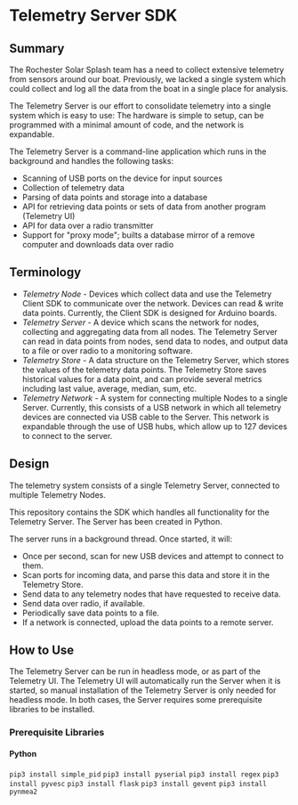 # Telemetry Server SDK
## Summary
The Rochester Solar Splash team has a need to collect extensive telemetry from sensors around our boat. Previously, we lacked a single system which could collect and log all the data from the boat in a single place for analysis.

The Telemetry Server is our effort to consolidate telemetry into a single system which is easy to use: The hardware is simple to setup, can be programmed with a minimal amount of code, and the network is expandable.

The Telemetry Server is a command-line application which runs in the background and handles the following tasks:
- Scanning of USB ports on the device for input sources
- Collection of telemetry data
- Parsing of data points and storage into a database
- API for retrieving data points or sets of data from another program (Telemetry UI)
- API for data over a radio transmitter
- Support for "proxy mode"; builts a database mirror of a remove computer and downloads data over radio

## Terminology
- *Telemetry Node* - Devices which collect data and use the Telemetry Client SDK to communicate over the network. Devices can read & write data points. Currently, the Client SDK is designed for Arduino boards.
- *Telemetry Server* - A device which scans the network for nodes, collecting and aggregating data from all nodes. The Telemetry Server can read in data points from nodes, send data to nodes, and output data to a file or over radio to a monitoring software.
- *Telemetry Store* - A data structure on the Telemetry Server, which stores the values of the telemetry data points. The Telemetry Store saves historical values for a data point, and can provide several metrics including last value, average, median, sum, etc.
- *Telemetry Network* - A system for connecting multiple Nodes to a single Server. Currently, this consists of a USB network in which all telemetry devices are connected via USB cable to the Server. This network is expandable through the use of USB hubs, which allow up to 127 devices to connect to the server.

## Design

The telemetry system consists of a single Telemetry Server, connected to multiple Telemetry Nodes.

This repository contains the SDK which handles all functionality for the Telemetry Server. The Server has been created in Python.

The server runs in a background thread. Once started, it will:
- Once per second, scan for new USB devices and attempt to connect to them.
- Scan ports for incoming data, and parse this data and store it in the Telemetry Store.
- Send data to any telemetry nodes that have requested to receive data.
- Send data over radio, if available.
- Periodically save data points to a file.
- If a network is connected, upload the data points to a remote server.

## How to Use
The Telemetry Server can be run in headless mode, or as part of the Telemetry UI. The Telemetry UI will automatically run the Server when it is started, so manual installation of the Telemetry Server is only needed for headless mode. In both cases, the Server requires some prerequisite libraries to be installed.

### Prerequisite Libraries
#### Python
`pip3 install simple_pid`
`pip3 install pyserial`
`pip3 install regex`
`pip3 install pyvesc`
`pip3 install flask`
`pip3 install gevent`
`pip3 install pynmea2`
